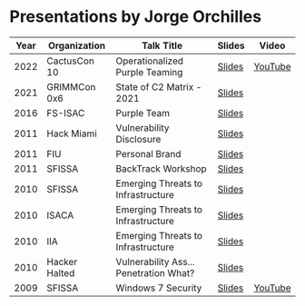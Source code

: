 # Presentations by Jorge Orchilles

| Year | Organization | Talk Title | Slides | Video |
| --- | --- | ----------- | --- | --- |
| 2022 | CactusCon 10 | Operationalized Purple Teaming | [Slides](https://github.com/jorgeorchilles/presentations/blob/main/2022-CactusCon/Operationalized%20Purple%20Team%20-%20CactusCon.pdf) | [YouTube](https://www.youtube.com/watch?v=5KtzfoMX7tw) | 
| 2021 | GRIMMCon 0x6 | State of C2 Matrix - 2021 | [Slides](https://github.com/jorgeorchilles/presentations/blob/main/2021-GRIMMCon0x6/State%20of%20C2%20Matrix%20-%202021%20-%20GRIMMCon0x6.pdf) |  |
| 2016 | FS-ISAC | Purple Team | [Slides](https://github.com/jorgeorchilles/presentations/tree/main/2016-FS-ISAC) |  |
| 2011 | Hack Miami | Vulnerability Disclosure | [Slides](https://github.com/jorgeorchilles/presentations/tree/main/2011-VulnerabilityDisclosure) |  |
| 2011 | FIU | Personal Brand | [Slides](https://github.com/jorgeorchilles/presentations/tree/main/2011-PersonalBrand) |  |
| 2011 | SFISSA | BackTrack Workshop | [Slides](https://github.com/jorgeorchilles/presentations/tree/main/2011-SFISSA) |  |
| 2010 | SFISSA | Emerging Threats to Infrastructure | [Slides](https://github.com/jorgeorchilles/presentations/tree/main/2010-SFISSA) |  |
| 2010 | ISACA | Emerging Threats to Infrastructure | [Slides](https://github.com/jorgeorchilles/presentations/tree/main/2010-ISACA) |  |
| 2010 | IIA | Emerging Threats to Infrastructure | [Slides](https://github.com/jorgeorchilles/presentations/tree/main/2010-IIA) |  |
| 2010 | Hacker Halted | Vulnerability Ass... Penetration What? | [Slides](https://github.com/jorgeorchilles/presentations/tree/main/2010-HackerHalted) |  |
| 2009 | SFISSA | Windows 7 Security | [Slides](https://github.com/jorgeorchilles/presentations/tree/main/2009-SFISSA) | [YouTube](https://www.youtube.com/watch?v=PwNvzKrcaQg&list=PLfgStsuvpUpqZx-tt6ZYLtcUdEsaQ9emL) |